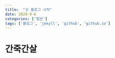 ```yaml
---
title:  "깃 블로그 시작"
date: 2020-9-6
categories: ['일반']
tags: ['블로그', 'jekyll', 'github', 'github.io']
---
```


# 간죽간살